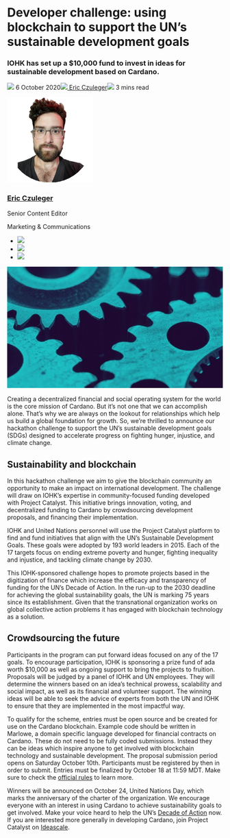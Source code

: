 # Developer challenge: using blockchain to support the UN’s sustainable development goals
### **IOHK has set up a $10,000 fund to invest in ideas for sustainable development based on Cardano.**
![](img/2020-10-06-united-nations-and-iohk-join-forces-to-use-blockchain-for-development-goals.002.png) 6 October 2020![](img/2020-10-06-united-nations-and-iohk-join-forces-to-use-blockchain-for-development-goals.002.png)[ Eric Czuleger](/en/blog/authors/eric-czuleger/page-1/)![](img/2020-10-06-united-nations-and-iohk-join-forces-to-use-blockchain-for-development-goals.003.png) 3 mins read

![Eric Czuleger](img/2020-10-06-united-nations-and-iohk-join-forces-to-use-blockchain-for-development-goals.004.png)[](/en/blog/authors/eric-czuleger/page-1/)
### [**Eric Czuleger**](/en/blog/authors/eric-czuleger/page-1/)
Senior Content Editor

Marketing & Communications

- ![](img/2020-10-06-united-nations-and-iohk-join-forces-to-use-blockchain-for-development-goals.005.png)[](mailto:eric.czuleger@iohk.io "Email")
- ![](img/2020-10-06-united-nations-and-iohk-join-forces-to-use-blockchain-for-development-goals.006.png)[](https://www.linkedin.com/in/eric-czuleger-6b67a395/ "LinkedIn")
- ![](img/2020-10-06-united-nations-and-iohk-join-forces-to-use-blockchain-for-development-goals.007.png)[](https://twitter.com/eczuleger "Twitter")

![Developer challenge: using blockchain to support the UN’s sustainable development goals](img/2020-10-06-united-nations-and-iohk-join-forces-to-use-blockchain-for-development-goals.008.jpeg)

Creating a decentralized financial and social operating system for the world is the core mission of Cardano. But it’s not one that we can accomplish alone. That’s why we are always on the lookout for relationships which help us build a global foundation for growth. So, we’re thrilled to announce our hackathon challenge to support the UN’s sustainable development goals (SDGs) designed to accelerate progress on fighting hunger, injustice, and climate change.
## **Sustainability and blockchain**
In this hackathon challenge we aim to give the blockchain community an opportunity to make an impact on international development. The challenge will draw on IOHK’s expertise in community-focused funding developed with Project Catalyst. This initiative brings innovation, voting, and decentralized funding to Cardano by crowdsourcing development proposals, and financing their implementation.

IOHK and United Nations personnel will use the Project Catalyst platform to find and fund initiatives that align with the UN’s Sustainable Development Goals. These goals were adopted by 193 world leaders in 2015. Each of the 17 targets focus on ending extreme poverty and hunger, fighting inequality and injustice, and tackling climate change by 2030.

This IOHK-sponsored challenge hopes to promote projects based in the digitization of finance which increase the efficacy and transparency of funding for the UN’s Decade of Action. In the run-up to the 2030 deadline for achieving the global sustainability goals, the UN is marking 75 years since its establishment. Given that the transnational organization works on global collective action problems it has engaged with blockchain technology as a solution.
## **Crowdsourcing the future**
Participants in the program can put forward ideas focused on any of the 17 goals. To encourage participation, IOHK is sponsoring a prize fund of ada worth $10,000 as well as ongoing support to bring the projects to fruition. Proposals will be judged by a panel of IOHK and UN employees. They will determine the winners based on an idea’s technical prowess, scalability and social impact, as well as its financial and volunteer support. The winning ideas will be able to seek the advice of experts from both the UN and IOHK to ensure that they are implemented in the most impactful way.

To qualify for the scheme, entries must be open source and be created for use on the Cardano blockchain. Example code should be written in Marlowe, a domain specific language developed for financial contracts on Cardano. These do not need to be fully coded submissions. Instead they can be ideas which inspire anyone to get involved with blockchain technology and sustainable development. The proposal submission period opens on Saturday October 10th. Participants must be registered by then in order to submit. Entries must be finalized by October 18 at 11:59 MDT. Make sure to check the [official rules](https://static.iohk.io/docs/IOHK_UN_challenge.pdf) to learn more.

Winners will be announced on October 24, United Nations Day, which marks the anniversary of the charter of the organization. We encourage everyone with an interest in using Cardano to achieve sustainability goals to get involved. Make your voice heard to help the UN’s [Decade of Action](https://www.un.org/sustainabledevelopment/decade-of-action/) now. If you are interested more generally in developing Cardano, join Project Catalyst on [Ideascale](https://cardano.ideascale.com/).
